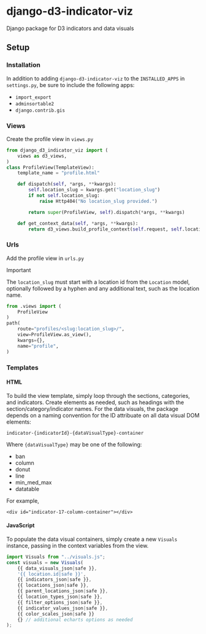 # django-d3-indicator-viz
Django package for D3 indicators and data visuals

## Setup

### Installation
In addition to adding ```django-d3-indicator-viz``` to the ```INSTALLED_APPS``` in ```settings.py```, be sure to include the following apps:
- ```import_export```
- ```adminsortable2```
- ```django.contrib.gis```

### Views
Create the profile view in  ```views.py```

```python
from django_d3_indicator_viz import (
    views as d3_views,
)
class ProfileView(TemplateView):
    template_name = "profile.html"

    def dispatch(self, *args, **kwargs):
        self.location_slug = kwargs.get("location_slug")
        if not self.location_slug:
            raise Http404("No location_slug provided.")

        return super(ProfileView, self).dispatch(*args, **kwargs)

    def get_context_data(self, *args, **kwargs):
        return d3_views.build_profile_context(self.request, self.location_slug)
```

### Urls
Add the profile view in ```urls.py```
> [!IMPORTANT]
> The ```location_slug``` must start with a location id from the ```Location``` model, optionally followed by a hyphen and any additional text, such as the location name.

```python
from .views import (
    ProfileView
)
path(
    route="profiles/<slug:location_slug>/",
    view=ProfileView.as_view(),
    kwargs={},
    name="profile",
)
```

### Templates

#### HTML
To build the view template, simply loop through the sections, categories, and indicators. Create elements as needed, such as headings with the section/category/indicator names. For the data visuals, the package depends on a naming convention for the ID attribuate on all data visual DOM elements:

```indicator-{indicatorId}-{dataVisualType}-container```

Where ```{dataVisualType}``` may be one of the following:
- ban
- column
- donut
- line
- min_med_max
- datatable

For example,

```<div id="indicator-17-column-container"></div>```

#### JavaScript
To populate the data visual containers, simply create a new ```Visuals``` instance, passing in the context variables from the view.
```javascript
import Visuals from "../visuals.js";
const visuals = new Visuals(
    {{ data_visuals_json|safe }},
    '{{ location.id|safe }}',
    {{ indicators_json|safe }},
    {{ locations_json|safe }},
    {{ parent_locations_json|safe }},
    {{ location_types_json|safe }},
    {{ filter_options_json|safe }},
    {{ indicator_values_json|safe }},
    {{ color_scales_json|safe }}
    {} // additional echarts options as needed
);
```

